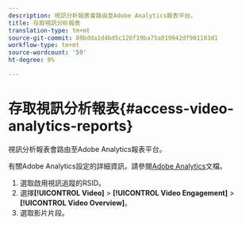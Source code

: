 ```yaml
---
description: 視訊分析報表會路由至Adobe Analytics報表平台。
title: 存取視訊分析報表
translation-type: tm+mt
source-git-commit: 89bdda1d4bd5c126f19ba75a819942df901183d1
workflow-type: tm+mt
source-wordcount: '59'
ht-degree: 0%

---
```



# 存取視訊分析報表{#access-video-analytics-reports}

視訊分析報表會路由至Adobe Analytics報表平台。

有關Adobe Analytics設定的詳細資訊，請參閱[Adobe Analytics](https://microsite.omniture.com/t2/help/en_US/reference/)文檔。
1. 選取啟用視訊追蹤的RSID。
1. 選擇&#x200B;**[!UICONTROL Video]** > **[!UICONTROL Video Engagement]** > **[!UICONTROL Video Overview]**。
1. 選取影片片段。
